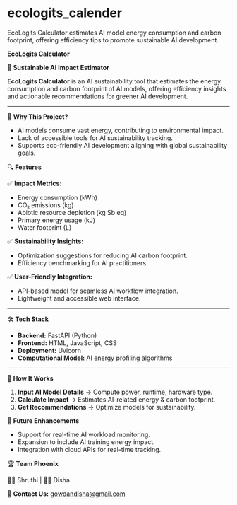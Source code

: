 # ecologits_calender
EcoLogits Calculator estimates AI model energy consumption and carbon footprint, offering efficiency tips to promote sustainable AI development.


 **EcoLogits Calculator**  

 🌱 **Sustainable AI Impact Estimator**  

**EcoLogits Calculator** is an AI sustainability tool that estimates the energy consumption and carbon footprint of AI models, offering efficiency insights and actionable recommendations for greener AI development.  

---

 🚀 **Why This Project?**  

- AI models consume vast energy, contributing to environmental impact.  
- Lack of accessible tools for AI sustainability tracking.  
- Supports eco-friendly AI development aligning with global sustainability goals.  



 🔍 **Features**  

✅ **Impact Metrics:**  
- Energy consumption (kWh)  
- CO₂ emissions (kg)  
- Abiotic resource depletion (kg Sb eq)  
- Primary energy usage (kJ)  
- Water footprint (L)  

✅ **Sustainability Insights:**  
- Optimization suggestions for reducing AI carbon footprint.  
- Efficiency benchmarking for AI practitioners.  

✅ **User-Friendly Integration:**  
- API-based model for seamless AI workflow integration.  
- Lightweight and accessible web interface.  

---

 🛠 **Tech Stack**  

- **Backend:** FastAPI (Python)  
- **Frontend:** HTML, JavaScript, CSS  
- **Deployment:** Uvicorn  
- **Computational Model:** AI energy profiling algorithms  

---

 🎯 **How It Works**  

1. **Input AI Model Details** → Compute power, runtime, hardware type.  
2. **Calculate Impact** → Estimates AI-related energy & carbon footprint.  
3. **Get Recommendations** → Optimize models for sustainability.  



 📌 **Future Enhancements**  

- Support for real-time AI workload monitoring.  
- Expansion to include AI training energy impact.  
- Integration with cloud APIs for real-time tracking.  



 🏆 **Team Phoenix**  

👩‍💻 Shruthi | 👩‍💻 Disha  

📩 **Contact Us:** gowdandisha@gmail.com 

